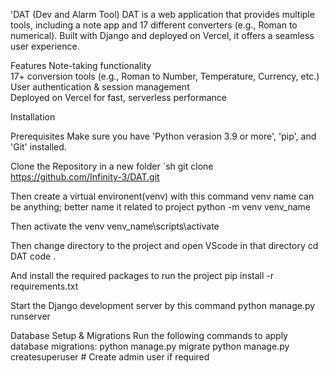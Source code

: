 'DAT (Dev and Alarm Tool)
DAT is a web application that provides multiple tools, including a note app and 17 different converters (e.g., Roman to numerical). Built with Django and deployed on Vercel, it offers a seamless user experience.

Features
 Note-taking functionality  
 17+ conversion tools (e.g., Roman to Number, Temperature, Currency, etc.)  
 User authentication & session management  
 Deployed on Vercel for fast, serverless performance  

Installation

Prerequisites
Make sure you have 'Python verasion 3.9 or more', 'pip', and 'Git' installed.

Clone the Repository in a new folder
`sh
git clone https://github.com/Infinity-3/DAT.git

Then create a virtual environent(venv) with this command
venv name can be anything; better name it related to project
python -m venv venv_name

Then activate the venv
venv_name\scripts\activate

Then change directory to the project and open VScode in that directory
cd DAT
code .

And install the required packages to run the project
pip install -r requirements.txt

Start the Django development server by this command
python manage.py runserver

Database Setup & Migrations
 Run the following commands to apply database migrations:
 python manage.py migrate
 python manage.py createsuperuser  # Create admin user if required

